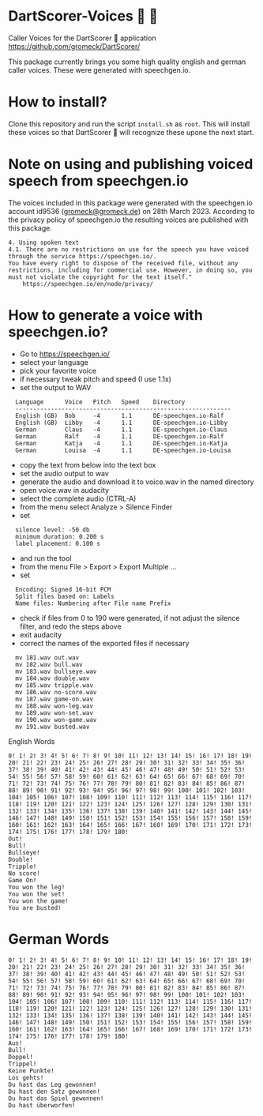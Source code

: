 # DartScorer-Voices :dart: :loudspeaker:
Caller Voices for the DartScorer :dart: application https://github.com/gromeck/DartScorer/

This package currently brings you some high quality english and german
caller voices. These were generated with speechgen.io.

# How to install?

Clone this repository and run the script ```install.sh``` as ```root```.
This will install these voices so that DartScorer :dart: will
recognize these upone the next start.

# Note on using and publishing voiced speech from speechgen.io

The voices included in this package were generated with the speechgen.io
account id9536 (gromeck@gromeck.de) on 28th March 2023.
According to the privacy policy of speechgen.io the resulting voices are
published with this package.

```
4. Using spoken text
4.1. There are no restrictions on use for the speech you have voiced
through the service https://speechgen.io/.
You have every right to dispose of the received file, without any
restrictions, including for commercial use. However, in doing so, you
must not violate the copyright for the text itself."
	https://speechgen.io/en/node/privacy/
```


# How to generate a voice with speechgen.io?

- Go to https://speechgen.io/
- select your language
- pick your favorite voice
- if necessary tweak pitch and speed (I use 1.1x)
- set the output to WAV

```
  Language      Voice   Pitch   Speed    Directory
  -------------------------------------------------------------
  English (GB)  Bob     -4      1.1      DE-speechgen.io-Ralf
  English (GB)  Libby   -4      1.1      DE-speechgen.io-Libby
  German        Claus   -4      1.1      DE-speechgen.io-Claus
  German        Ralf    -4      1.1      DE-speechgen.io-Ralf
  German        Katja   -4      1.1      DE-speechgen.io-Katja
  German        Louisa  -4      1.1      DE-speechgen.io-Louisa
```

- copy the text from below into the text box
- set the audio output to wav
- generate the audio and download it to voice.wav in the named directory
- open voice.wav in audacity
- select the complete audio (CTRL-A)
- from the menu select Analyze > Silence Finder
- set
```
  silence level: -50 db
  minimum duration: 0.200 s
  label placement: 0.100 s
```
- and run the tool
- from the menu File > Export > Export Multiple ...
- set
```
  Encoding: Signed 16-bit PCM
  Split files based on: Labels
  Name files: Numbering after File name Prefix
```
- check if files from 0 to 190 were generated, if not
  adjust the silence filter, and redo the steps above
- exit audacity
- correct the names of the exported files if necessary

```
  mv 181.wav out.wav
  mv 182.wav bull.wav
  mv 183.wav bullseye.wav
  mv 184.wav double.wav
  mv 185.wav tripple.wav
  mv 186.wav no-score.wav
  mv 187.wav game-on.wav
  mv 188.wav won-leg.wav
  mv 189.wav won-set.wav
  mv 190.wav won-game.wav
  mv 191.wav busted.wav
```


English Words

```
0! 1! 2! 3! 4! 5! 6! 7! 8! 9! 10! 11! 12! 13! 14! 15! 16! 17! 18! 19! 20! 21! 22! 23! 24! 25! 26! 27! 28! 29! 30! 31! 32! 33! 34! 35! 36! 37! 38! 39! 40! 41! 42! 43! 44! 45! 46! 47! 48! 49! 50! 51! 52! 53! 54! 55! 56! 57! 58! 59! 60! 61! 62! 63! 64! 65! 66! 67! 68! 69! 70! 71! 72! 73! 74! 75! 76! 77! 78! 79! 80! 81! 82! 83! 84! 85! 86! 87! 88! 89! 90! 91! 92! 93! 94! 95! 96! 97! 98! 99! 100! 101! 102! 103! 104! 105! 106! 107! 108! 109! 110! 111! 112! 113! 114! 115! 116! 117! 118! 119! 120! 121! 122! 123! 124! 125! 126! 127! 128! 129! 130! 131! 132! 133! 134! 135! 136! 137! 138! 139! 140! 141! 142! 143! 144! 145! 146! 147! 148! 149! 150! 151! 152! 153! 154! 155! 156! 157! 158! 159! 160! 161! 162! 163! 164! 165! 166! 167! 168! 169! 170! 171! 172! 173! 174! 175! 176! 177! 178! 179! 180! 
Out!
Bull!
Bullseye!
Double!
Tripple!
No score!
Game On!
You won the leg!
You won the set!
You won the game!
You are busted!
```

# German Words

```
0! 1! 2! 3! 4! 5! 6! 7! 8! 9! 10! 11! 12! 13! 14! 15! 16! 17! 18! 19! 20! 21! 22! 23! 24! 25! 26! 27! 28! 29! 30! 31! 32! 33! 34! 35! 36! 37! 38! 39! 40! 41! 42! 43! 44! 45! 46! 47! 48! 49! 50! 51! 52! 53! 54! 55! 56! 57! 58! 59! 60! 61! 62! 63! 64! 65! 66! 67! 68! 69! 70! 71! 72! 73! 74! 75! 76! 77! 78! 79! 80! 81! 82! 83! 84! 85! 86! 87! 88! 89! 90! 91! 92! 93! 94! 95! 96! 97! 98! 99! 100! 101! 102! 103! 104! 105! 106! 107! 108! 109! 110! 111! 112! 113! 114! 115! 116! 117! 118! 119! 120! 121! 122! 123! 124! 125! 126! 127! 128! 129! 130! 131! 132! 133! 134! 135! 136! 137! 138! 139! 140! 141! 142! 143! 144! 145! 146! 147! 148! 149! 150! 151! 152! 153! 154! 155! 156! 157! 158! 159! 160! 161! 162! 163! 164! 165! 166! 167! 168! 169! 170! 171! 172! 173! 174! 175! 176! 177! 178! 179! 180! 
Aus!
Bull!
Doppel!
Trippel!
Keine Punkte!
Los gehts!
Du hast das Leg gewonnen!
Du hast den Satz gewonnen!
Du hast das Spiel gewonnen!
Du hast überworfen!
```

